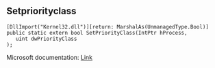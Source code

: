 ## Setpriorityclass

```
[DllImport("Kernel32.dll")][return: MarshalAs(UnmanagedType.Bool)]
public static extern bool SetPriorityClass(IntPtr hProcess,
   uint dwPriorityClass
);
```

Microsoft documentation: [Link](https://docs.microsoft.com/en-us/windows/win32/api/processthreadsapi/nf-processthreadsapi-setpriorityclass)
